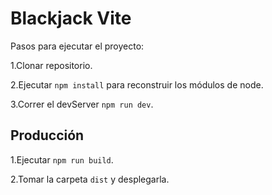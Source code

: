 # Blackjack Vite

Pasos para ejecutar el proyecto:

1.Clonar repositorio.

2.Ejecutar ```npm install``` para reconstruir los módulos de node.

3.Correr el devServer ```npm run dev```.

## Producción

1.Ejecutar ```npm run build```.

2.Tomar la carpeta ```dist``` y desplegarla.
